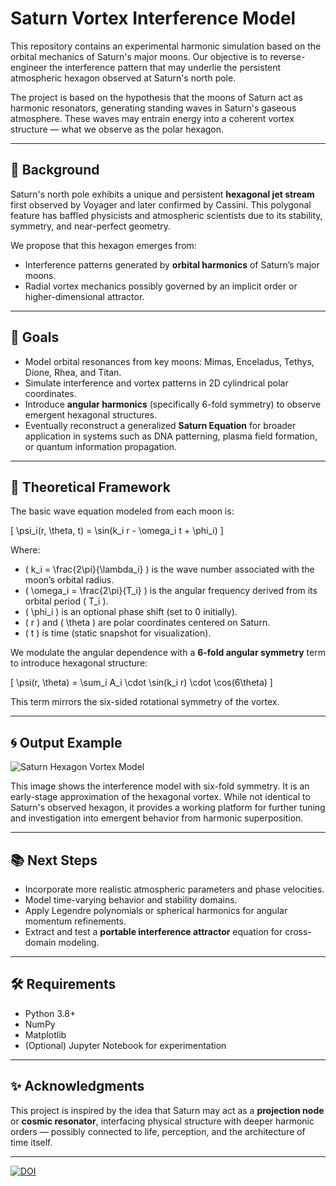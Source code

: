 # Saturn Vortex Interference Model

This repository contains an experimental harmonic simulation based on the orbital mechanics of Saturn's major moons. Our objective is to reverse-engineer the interference pattern that may underlie the persistent atmospheric hexagon observed at Saturn's north pole.

The project is based on the hypothesis that the moons of Saturn act as harmonic resonators, generating standing waves in Saturn's gaseous atmosphere. These waves may entrain energy into a coherent vortex structure — what we observe as the polar hexagon.

---

## 🌌 Background

Saturn's north pole exhibits a unique and persistent **hexagonal jet stream** first observed by Voyager and later confirmed by Cassini. This polygonal feature has baffled physicists and atmospheric scientists due to its stability, symmetry, and near-perfect geometry.

We propose that this hexagon emerges from:

- Interference patterns generated by **orbital harmonics** of Saturn’s major moons.
- Radial vortex mechanics possibly governed by an implicit order or higher-dimensional attractor.

---

## 🎯 Goals

- Model orbital resonances from key moons: Mimas, Enceladus, Tethys, Dione, Rhea, and Titan.
- Simulate interference and vortex patterns in 2D cylindrical polar coordinates.
- Introduce **angular harmonics** (specifically 6-fold symmetry) to observe emergent hexagonal structures.
- Eventually reconstruct a generalized **Saturn Equation** for broader application in systems such as DNA patterning, plasma field formation, or quantum information propagation.

---

## 🧮 Theoretical Framework

The basic wave equation modeled from each moon is:

\[
\psi_i(r, \theta, t) = \sin(k_i r - \omega_i t + \phi_i)
\]

Where:
- \( k_i = \frac{2\pi}{\lambda_i} \) is the wave number associated with the moon’s orbital radius.
- \( \omega_i = \frac{2\pi}{T_i} \) is the angular frequency derived from its orbital period \( T_i \).
- \( \phi_i \) is an optional phase shift (set to 0 initially).
- \( r \) and \( \theta \) are polar coordinates centered on Saturn.
- \( t \) is time (static snapshot for visualization).

We modulate the angular dependence with a **6-fold angular symmetry** term to introduce hexagonal structure:

\[
\psi(r, \theta) = \sum_i A_i \cdot \sin(k_i r) \cdot \cos(6\theta)
\]

This term mirrors the six-sided rotational symmetry of the vortex.

---

## 🌀 Output Example

![Saturn Hexagon Vortex Model](saturn_equation_updated.png)

This image shows the interference model with six-fold symmetry. It is an early-stage approximation of the hexagonal vortex. While not identical to Saturn's observed hexagon, it provides a working platform for further tuning and investigation into emergent behavior from harmonic superposition.

---

## 📚 Next Steps

- Incorporate more realistic atmospheric parameters and phase velocities.
- Model time-varying behavior and stability domains.
- Apply Legendre polynomials or spherical harmonics for angular momentum refinements.
- Extract and test a **portable interference attractor** equation for cross-domain modeling.

---

## 🛠️ Requirements

- Python 3.8+
- NumPy
- Matplotlib
- (Optional) Jupyter Notebook for experimentation

---

## ✨ Acknowledgments

This project is inspired by the idea that Saturn may act as a **projection node** or **cosmic resonator**, interfacing physical structure with deeper harmonic orders — possibly connected to life, perception, and the architecture of time itself.

---




[![DOI](https://zenodo.org/badge/DOI/10.5281/zenodo.15830039.svg)](https://doi.org/10.5281/zenodo.15830039)



